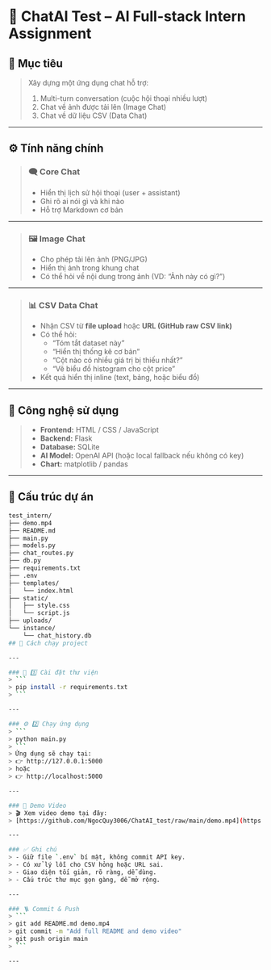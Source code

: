 # 💬 ChatAI Test – AI Full-stack Intern Assignment

## 🎯 Mục tiêu
> Xây dựng một ứng dụng chat hỗ trợ:
> 1. Multi-turn conversation (cuộc hội thoại nhiều lượt)
> 2. Chat về ảnh được tải lên (Image Chat)
> 3. Chat về dữ liệu CSV (Data Chat)

---

## ⚙️ Tính năng chính

> ### 🗨️ Core Chat
> - Hiển thị lịch sử hội thoại (user + assistant)
> - Ghi rõ ai nói gì và khi nào
> - Hỗ trợ Markdown cơ bản

---

> ### 🖼️ Image Chat
> - Cho phép tải lên ảnh (PNG/JPG)
> - Hiển thị ảnh trong khung chat
> - Có thể hỏi về nội dung trong ảnh (VD: “Ảnh này có gì?”)

---

> ### 📊 CSV Data Chat
> - Nhận CSV từ **file upload** hoặc **URL (GitHub raw CSV link)**
> - Có thể hỏi:
>   - “Tóm tắt dataset này”
>   - “Hiển thị thống kê cơ bản”
>   - “Cột nào có nhiều giá trị bị thiếu nhất?”
>   - “Vẽ biểu đồ histogram cho cột price”
> - Kết quả hiển thị inline (text, bảng, hoặc biểu đồ)

---

## 🧩 Công nghệ sử dụng
> - **Frontend:** HTML / CSS / JavaScript  
> - **Backend:** Flask  
> - **Database:** SQLite  
> - **AI Model:** OpenAI API (hoặc local fallback nếu không có key)  
> - **Chart:** matplotlib / pandas  

---

## 📁 Cấu trúc dự án
```bash
test_intern/
├── demo.mp4
├── README.md
├── main.py
├── models.py
├── chat_routes.py
├── db.py
├── requirements.txt
├── .env
├── templates/
│   └── index.html
├── static/
│   ├── style.css
│   └── script.js
├── uploads/
└── instance/
    └── chat_history.db
## 🚀 Cách chạy project

---

### 🧩 1️⃣ Cài đặt thư viện
> ```
> pip install -r requirements.txt
> ```

---

### ⚙️ 2️⃣ Chạy ứng dụng
> ```
> python main.py
> ```
> Ứng dụng sẽ chạy tại:  
> 👉 http://127.0.0.1:5000  
> hoặc  
> 👉 http://localhost:5000  

---

### 🎥 Demo Video
> 🎬 Xem video demo tại đây:  
> [https://github.com/NgocQuy3006/ChatAI_test/raw/main/demo.mp4](https://github.com/NgocQuy3006/ChatAI_test/raw/main/demo.mp4)

---

### ✅ Ghi chú
> - Giữ file `.env` bí mật, không commit API key.  
> - Có xử lý lỗi cho CSV hỏng hoặc URL sai.  
> - Giao diện tối giản, rõ ràng, dễ dùng.  
> - Cấu trúc thư mục gọn gàng, dễ mở rộng.  

---

### 🪜 Commit & Push
> ```
> git add README.md demo.mp4
> git commit -m "Add full README and demo video"
> git push origin main
> ```

---

